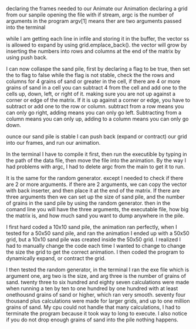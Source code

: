 declaring the frames needed to our Animate our Animation
declaring a grid from our sanpile
opening the file with if stream, argc is the number of arguments in the program
argv[1] means ther are two arguments passed into the terminal

while I am getting each line in infile and storing it in the buffer,
the vector ss is allowed to expand by using grid.emplace_back().
the vector will grow by inserting the numbers into rows and columns at the end of the matrix by using push back.

I can now collaspe the sand pile, first by declaring a flag to be true, then set the to flag to false while the flag is not stable, check the the rows and columns for 4 grains of sand or greater in the cell, if there are 4 or more grains of sand in a cell you can subtract 4 from the cell and add one to the cells up, down, left, or right of it. making sure you are not up against a corner or edge of the matrix. If it is up against a corner or edge, you have to subtract or add one to the row or column. subtract from a row means you can only go right, adding means you can only go left. Subtracting from a column means you can only up, adding to a column means you can only go down. 

ounce our sand pile is stable I can push back (expand or contract) our grid into our frames, and run our animation.

In the terminal I have to compile it first, then run the executible by typing in the path of the data file, then move the file into the animation. By the way I had problems with argc, I had to delete argc from the main to get it to run.

It is the same for the random generator. except I needed to check if there are 2 or more arguments. if there are 2 arguments, we can copy the vector with back inserter, and then place it at the end of the matrix. If there are three arguments then we can set up the size of sand pile, and the number of grains in the sand pile by using the random generator. then in the comand line you will have the three arguments, the executable file,  how big the matrix is, and how much sand you want to dump anywhere in the pile. 

I first hard coded a 10x10 sand pile, the animation ran perfectly, when I tested for a 50x50 sand pile, and ran the animation I ended up with a 50x50 grid, but a 10x10 sand pile was created inside the 50x50 grid. I realized I had to manually change the code each time I wanted to change to change the size the grid to get the correct animation. I then coded the program to dynamically expand, or contract the grid.

I then tested the random generator, in the terminal I ran the exe file which is argument one, arg two is the size, and arg three is the number of grains of sand. twenty three to six hundred and eighty seven calculations were made when running a ten by ten to one hundred by one hundred with at least onethousnd  grains of sand or higher, which ran very smooth. seventy four thousand plus calculations were made for larger grids, and up to one million grains of sand. My cpu could not handle that many calculations, I had to terminate the program because it took way to long to execute. I also notice if you do not drop enough grains of sand into the pile nothing happens.
